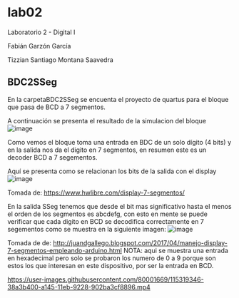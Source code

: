 # lab02
Laboratorio 2 - Digital I

Fabián Garzón García

Tizzian Santiago Montana Saavedra

## BDC2SSeg

En la carpetaBDC2SSeg se encuenta el proyecto de quartus para el bloque que pasa de BCD a 7 segmentos.

A continuación se presenta el resultado de la simulacion del bloque
![image](https://user-images.githubusercontent.com/80001669/115319290-0c883300-a145-11eb-8490-6006f72f0f35.png)

Como vemos el bloque toma una entrada en BDC de un solo dígito (4 bits) y en la salida nos da el digito en 7 segmentos, en resumen este es un decoder BCD a 7 segementos.

Aquí se presenta como se relacionan los bits de la salida con el display
![image](https://user-images.githubusercontent.com/80001669/115320137-e19ede80-a146-11eb-8047-0ca35079db35.png)

Tomada de: https://www.hwlibre.com/display-7-segmentos/

En la salida SSeg tenemos que desde el bit mas significativo hasta el menos el orden de los segmentos es abcdefg, con esto en mente se puede verificar que cada digito en BCD se decodifica correctamente en 7 segementos como se muestra en la siguiente imagen:
![image](https://user-images.githubusercontent.com/80001669/115320469-92a57900-a147-11eb-9461-8d7504c45565.png)

Tomada de de: http://juandgallego.blogspot.com/2017/04/manejo-display-7-segmentos-empleando-arduino.html
NOTA: aqui se muestra una entrada en hexadecimal pero solo se probaron los numero de 0 a 9 porque son estos los que interesan en este dispositivo, por ser la entrada en BCD.

https://user-images.githubusercontent.com/80001669/115319346-38a3b400-a145-11eb-9228-902ba3cf8896.mp4
